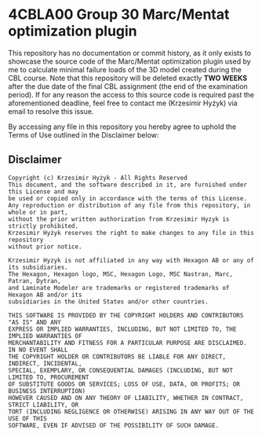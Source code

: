 # 4CBLA00 Group 30 Marc/Mentat optimization plugin

This repository has no documentation or commit history, as it only exists to showcase the source code of the Marc/Mentat optimization plugin used by me to calculate minimal failure loads of the 3D model created during the CBL course. Note that this repository will be deleted exactly **TWO WEEKS** after the due date of the final CBL assignment (the end of the examination period). If for any reason the access to this source code is required past the aforementioned deadline, feel free to contact me (Krzesimir Hyżyk) via email to resolve this issue.

By accessing any file in this repository you hereby agree to uphold the Terms of Use outlined in the Disclaimer below:

## Disclaimer

```
Copyright (c) Krzesimir Hyżyk - All Rights Reserved
This document, and the software described in it, are furnished under this License and may
be used or copied only in accordance with the terms of this License.
Any reproduction or distribution of any file from this repository, in whole or in part,
without the prior written authorization from Krzesimir Hyzyk is strictly prohibited.
Krzesimir Hyżyk reserves the right to make changes to any file in this repository
without prior notice.

Krzesimir Hyzyk is not affiliated in any way with Hexagon AB or any of its subsidiaries.
The Hexagon, Hexagon logo, MSC, Hexagon Logo, MSC Nastran, Marc, Patran, Dytran,
and Laminate Modeler are trademarks or registered trademarks of Hexagon AB and/or its
subsidiaries in the United States and/or other countries.

THIS SOFTWARE IS PROVIDED BY THE COPYRIGHT HOLDERS AND CONTRIBUTORS "AS IS" AND ANY
EXPRESS OR IMPLIED WARRANTIES, INCLUDING, BUT NOT LIMITED TO, THE IMPLIED WARRANTIES OF
MERCHANTABILITY AND FITNESS FOR A PARTICULAR PURPOSE ARE DISCLAIMED. IN NO EVENT SHALL
THE COPYRIGHT HOLDER OR CONTRIBUTORS BE LIABLE FOR ANY DIRECT, INDIRECT, INCIDENTAL,
SPECIAL, EXEMPLARY, OR CONSEQUENTIAL DAMAGES (INCLUDING, BUT NOT LIMITED TO, PROCUREMENT
OF SUBSTITUTE GOODS OR SERVICES; LOSS OF USE, DATA, OR PROFITS; OR BUSINESS INTERRUPTION)
HOWEVER CAUSED AND ON ANY THEORY OF LIABILITY, WHETHER IN CONTRACT, STRICT LIABILITY, OR
TORT (INCLUDING NEGLIGENCE OR OTHERWISE) ARISING IN ANY WAY OUT OF THE USE OF THIS
SOFTWARE, EVEN IF ADVISED OF THE POSSIBILITY OF SUCH DAMAGE.
```
